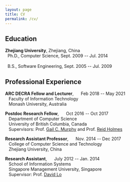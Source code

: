 ```yaml
---
layout: page
title: CV
permalink: /cv/
---
```



## Education

<strong> Zhejiang University</strong>, Zhejiang, China<br />
&nbsp;&nbsp;Ph.D., Computer Science, Sept. 2009 -- Jul. 2014 <br />  
&nbsp;&nbsp;B.S., Software Engineering, Sept. 2005 -- Jul. 2009  <br /> 

## Professional Experience


<strong> ARC DECRA Fellow and Lecturer</strong>, &nbsp;&nbsp;&nbsp;&nbsp; Feb  2018 -- May 2021  <br /> 
&nbsp;&nbsp; Faculty of Information Technology  <br /> 
&nbsp;&nbsp; Monash University, Australia  <br /> 
 

<strong> Postdoc Research Fellow</strong>, &nbsp;&nbsp;&nbsp;&nbsp; Oct  2016 -- Oct 2017  <br /> 
&nbsp;&nbsp; Department of Computer Science  <br /> 
&nbsp;&nbsp; University of British Columbia, Canada  <br /> 
&nbsp;&nbsp; Supervisors: Prof. [Gail C. Murphy] and Prof. [Reid Holmes]  <br /> 

<strong>Research Assistant Professor</strong>,  &nbsp;&nbsp;&nbsp;&nbsp;  Nov. 2014 -- Dec 2017  <br /> 
&nbsp;&nbsp; College of Computer Science and Technology <br /> 
&nbsp;&nbsp; Zhejiang University, China <br /> 


<strong>Research Assistant</strong>,  &nbsp;&nbsp;&nbsp;&nbsp;  July 2012 -- Jan. 2014  <br /> 
&nbsp;&nbsp; School of Information Systems  <br /> 
&nbsp;&nbsp; Singapore Management University, Singapore <br /> 
&nbsp;&nbsp; Supervisor: Prof. [David Lo]  <br /> 

[Gail C. Murphy]: https://blogs.ubc.ca/gailcmurphy/
[Reid Holmes]: https://www.cs.ubc.ca/~rtholmes/index.html
[David Lo]: http://www.mysmu.edu/faculty/davidlo/




 